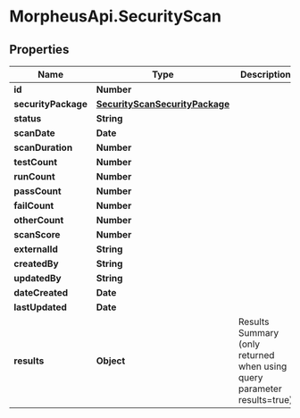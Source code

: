 # MorpheusApi.SecurityScan

## Properties

Name | Type | Description | Notes
------------ | ------------- | ------------- | -------------
**id** | **Number** |  | [optional] 
**securityPackage** | [**SecurityScanSecurityPackage**](SecurityScanSecurityPackage.md) |  | [optional] 
**status** | **String** |  | [optional] 
**scanDate** | **Date** |  | [optional] 
**scanDuration** | **Number** |  | [optional] 
**testCount** | **Number** |  | [optional] 
**runCount** | **Number** |  | [optional] 
**passCount** | **Number** |  | [optional] 
**failCount** | **Number** |  | [optional] 
**otherCount** | **Number** |  | [optional] 
**scanScore** | **Number** |  | [optional] 
**externalId** | **String** |  | [optional] 
**createdBy** | **String** |  | [optional] 
**updatedBy** | **String** |  | [optional] 
**dateCreated** | **Date** |  | [optional] 
**lastUpdated** | **Date** |  | [optional] 
**results** | **Object** | Results Summary (only returned when using query parameter results&#x3D;true) | [optional] 


